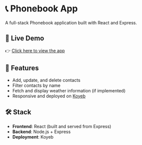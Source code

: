 # 📞 Phonebook App

A full-stack Phonebook application built with React and Express.

## 🔗 Live Demo

👉 [Click here to view the app](https://sophisticated-sarette-okputu-e-1122764c.koyeb.app/)

## 🚀 Features

- Add, update, and delete contacts
- Filter contacts by name
- Fetch and display weather information (if implemented)
- Responsive and deployed on [Koyeb](https://www.koyeb.com/)

## 🛠️ Stack

- **Frontend**: React (built and served from Express)
- **Backend**: Node.js + Express
- **Deployment**: Koyeb
